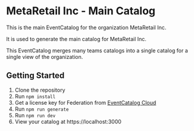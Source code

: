 # MetaRetail Inc - Main Catalog

This is the main EventCatalog for the organization MetaRetail Inc.

It is used to generate the main catalog for MetaRetail Inc.

This EventCatalog merges many teams catalogs into a single catalog for a single view of the organization.

## Getting Started

1. Clone the repository
1. Run `npm install`
1. Get a license key for Federation from [EventCatalog Cloud](https://eventcatalog.cloud)
1. Run `npm run generate`
1. Run `npm run dev`
1. View your catalog at https://localhost:3000